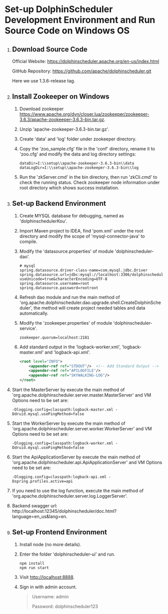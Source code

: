 # Set-up DolphinScheduler Development Environment and Run Source Code on Windows OS

1. ## Download Source Code

   Official Website: https://dolphinscheduler.apache.org/en-us/index.html

   GitHub Repository: https://github.com/apache/dolphinscheduler.git

   Here we use 1.3.6-release tag.

2. ## Install Zookeeper on Windows

   1. Download zookeeper https://www.apache.org/dyn/closer.lua/zookeeper/zookeeper-3.6.3/apache-zookeeper-3.6.3-bin.tar.gz.

   2. Unzip 'apache-zookeeper-3.6.3-bin.tar.gz'.

   3. Create 'data' and 'log' folder under zookeeper directory.

   4. Copy the 'zoo_sample.cfg' file in the 'conf' directory, rename it to 'zoo.cfg' and modify the data and log directory settings:

      ~~~properties
      dataDir=I:\\setup\\apache-zookeeper-3.6.3-bin\\data
      dataLogDir=I:\\setup\\apache-zookeeper-3.6.3-bin\\log
      ~~~

   5. Run the 'zkServer.cmd' in the bin directory, then run 'zkCli.cmd' to check the running status. Check zookeeper node information under root directory which shows success installation.

3. ## Set-up Backend Environment

   1. Create MYSQL database for debugging, named as 'dolphinschedulerKou'.

   2. Import Maven project to IDEA, find 'pom.xml' under the root directory and modify the scope of 'mysql-connector-java' to compile.

   3. Modify the 'datasource.properties' of module 'dolphinscheduler-dao'.

      ~~~properties
      # mysql
      spring.datasource.driver-class-name=com.mysql.jdbc.Driver
      spring.datasource.url=jdbc:mysql://localhost:3306/dolphinschedulerTest?useUnicode=true&characterEncoding=UTF-8
      spring.datasource.username=root
      spring.datasource.password=rootroot
      ~~~

   4. Refresh dao module and run the main method of 'org.apache.dolphinscheduler.dao.upgrade.shell.CreateDolphinScheduler', the method will create project needed tables and data automatically.

   5. Modify the 'zookeeper.properties' of module 'dolphinscheduler-service'.

      ~~~properties
      zookeeper.quorum=localhost:2181
      ~~~

   6. Add standard output in the 'logback-worker.xml', 'logback-master.xml' and 'logback-api.xml'.

      ~~~xml
      <root level="INFO">
          <appender-ref ref="STDOUT"/>  <!-- Add Standard Output -->
          <appender-ref ref="APILOGFILE"/>
          <appender-ref ref="SKYWALKING-LOG"/>
      </root>
      ~~~


7. Start the MasterServer by execute the main method of 'org.apache.dolphinscheduler.server.master.MasterServer' and VM Options need to be set are:

   ~~~
   -Dlogging.config=classpath:logback-master.xml -Ddruid.mysql.usePingMethod=false
   ~~~

8. Start the WorkerServer by execute the main method of 'org.apache.dolphinscheduler.server.worker.WorkerServer' and VM Options need to be set are:

   ~~~
   -Dlogging.config=classpath:logback-worker.xml -Ddruid.mysql.usePingMethod=false
   ~~~

9. Start the ApiApplicationServer by execute the main method of 'org.apache.dolphinscheduler.api.ApiApplicationServer' and VM Options need to be set are:

   ~~~
   -Dlogging.config=classpath:logback-api.xml -Dspring.profiles.active=api
   ~~~

10. If you need to use the log function, execute the main method of 'org.apache.dolphinscheduler.server.log.LoggerServer'.

11. Backend swagger url: http://localhost:12345/dolphinscheduler/doc.html?language=en_us&lang=en.

4. ## Set-up Frontend Environment

   1. Install node (no more details).

   2. Enter the folder 'dolphinscheduler-ui' and run.

      ~~~shell
      npm install
      npm run start
      ~~~

   3. Visit [http://localhost:8888](http://localhost:8888/).

   4. Sign in with admin account.

      > Username: admin
      >
      > Password: dolphinscheduler123
